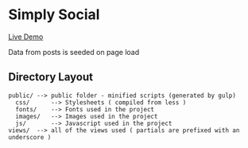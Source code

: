 # Simply Social

[Live Demo](http://simplysocial.jonhemstreet.com/)

Data from posts is seeded on page load

## Directory Layout

    public/ --> public folder - minified scripts (generated by gulp)
      css/      --> Stylesheets ( compiled from less )
      fonts/    --> Fonts used in the project
      images/   --> Images used in the project
      js/       --> Javascript used in the project
    views/  --> all of the views used ( partials are prefixed with an underscore )